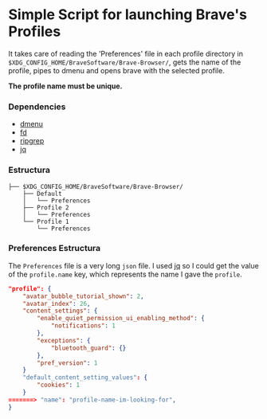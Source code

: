 # Simple Script for launching Brave's Profiles

It takes care of reading the 'Preferences' file in each profile directory in `$XDG_CONFIG_HOME/BraveSoftware/Brave-Browser/`, gets the name of the profile, pipes to dmenu and opens brave with the selected profile.

__The profile name must be unique.__

### Dependencies

- [dmenu](https://tools.suckless.org/dmenu/)
- [fd](https://github.com/sharkdp/fd)
- [ripgrep](https://github.com/BurntSushi/ripgrep)
- [jq](https://github.com/stedolan/jq)

### Estructura

```
├── $XDG_CONFIG_HOME/BraveSoftware/Brave-Browser/
    ├── Default
    │   └── Preferences
    ├── Profile 2
    │   └── Preferences
    └── Profile 1
        └── Preferences
```


### Preferences Estructura

The `Preferences` file is a very long `json` file. I used [jq](https://github.com/stedolan/jq) so I could get the value of the `profile.name` key, which represents the name I gave the `profile`.

```json
"profile": {
    "avatar_bubble_tutorial_shown": 2,
    "avatar_index": 26,
    "content_settings": {
        "enable_quiet_permission_ui_enabling_method": {
            "notifications": 1
        },
        "exceptions": {
            "bluetooth_guard": {}
        },
        "pref_version": 1
    }
    "default_content_setting_values": {
        "cookies": 1
    }
=======> "name": "profile-name-im-looking-for",
}
```
